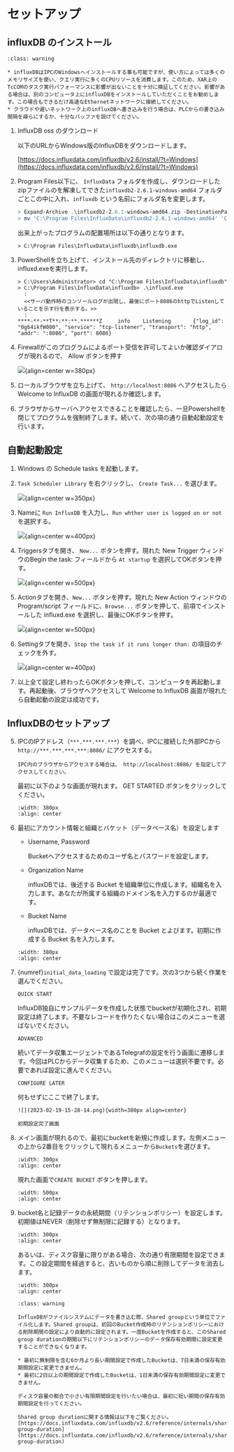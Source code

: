 # セットアップ

## influxDB のインストール

```{admonition} 警告
:class: warning

* influxDBはIPCのWindowsへインストールする事も可能ですが、使い方によっては多くのメモリサイズを使い、クエリ実行に多くのCPUリソースを消費します。このため、XAR上のTcCOMのタスク実行パフォーマンスに影響が出ないことを十分に検証してください。影響がある場合は、別のコンピュータ上にinfluxDBをインストールしていただくことをお勧めします。この場合もできるだけ高速なEthernetネットワークに接続してください。
* クラウドや遅いネットワーク上のinfluxDBへ書き込みを行う場合は、PLCからの書き込み間隔を疎らにするか、十分なバッファを設けてください。
```

1. InfluxDB oss のダウンロード

    以下のURLからWindows版のInfluxDBをダウンロードします。

    [https://docs.influxdata.com/influxdb/v2.6/install/?t=Windows](https://docs.influxdata.com/influxdb/v2.6/install/?t=Windows)

2. Program Files以下に、 `InfluxData` フォルダを作成し、ダウンロードしたzipファイルのを解凍してできた`influxdb2-2.6.1-windows-amd64` フォルダごとこの中に入れ、`influxdb` という名前にフォルダ名を変更します。

   ``` powershell
   > Expand-Archive .\influxdb2-2.6.1-windows-amd64.zip -DestinationPath 'C:\Program Files\InfluxData\'
   > mv 'C:\Program Files\InfluxData\influxdb2-2.6.1-windows-amd64' 'C:\Program Files\InfluxData\influxdb'
   ```

   出来上がったプログラムの配置場所は以下の通りとなります。

   ```
   > C:\Program Files\InfluxData\influxdb\influxdb.exe
   ```

3. PowerShellを立ち上げて、インストール先のディレクトリに移動し、influxd.exeを実行します。


   ```shell
   > C:\Users\Administrator> cd "C:\Program Files\InfluxData\influxdb"
   > C:\Program Files\InfluxData\influxdb> .\influxd.exe
     :
     <<サーバ動作時のコンソールログが出現し、最後にポート8086のhttpでListenしていることを示す行を表示する。>>
     :
   ****-**-**T**:**:**.******Z     info    Listening       {"log_id": "0g64ikfW000", "service": "tcp-listener", "transport": "http", "addr": ":8086", "port": 8086}
   ``` 

4. Firewallがこのプログラムによるポート受信を許可してよいか確認ダイアログが現れるので、 Allow ボタンを押す

   ![](2023-02-19-15-13-54.png){align=center w=380px}

5. ローカルブラウザを立ち上げて、 `http://localhost:8086` へアクセスしたら Welcome to InfluxDB の画面が現れるか確認します。

6. ブラウザからサーバへアクセスできることを確認したら、一旦Powershellを閉じてプログラムを強制終了します。続いて、次の項の通り自動起動設定を行います。

## 自動起動設定

1. Windows の Schedule tasks を起動します。
2. `Task Scheduler Library` を右クリックし、 `Create Task...` を選びます。

   ![](2023-04-05-09-29-04.png){align=center w=350px}

3. Nameに `Run InfluxDB` を入力し、`Run whther user is logged on or not` を選択する。

   ![](2023-04-05-09-38-57.png){align=center w=400px}

4. Triggersタブを開き、 `New...` ボタンを押す。現れた New Trigger ウィンドウのBegin the task: フィールドから `At startup` を選択してOKボタンを押す。

   ![](2023-04-05-09-41-40.png){align=center w=500px}

5. Actionタブを開き、`New...` ボタンを押す。現れた New Action ウィンドウの Program/script フィールドに、`Browse...` ボタンを押して、前項でインストールした influxd.exe を選択し、最後にOKボタンを押す。

   ![](2023-04-05-09-48-40.png){align=center w=500px}

6. Settingタブを開き、`Stop the task if it runs longer than:` の項目のチェックを外す。

   ![](2023-04-05-09-53-55.png){align=center w=400px}

7. 以上全て設定し終わったらOKボタンを押して、コンピュータを再起動します。再起動後、ブラウザへアクセスして Welcome to InfluxDB 画面が現れたら自動起動の設定は成功です。

## InfluxDBのセットアップ

5. IPCのIPアドレス（`***.***.***.***`）を調べ、IPCに接続した外部PCから `http://***.***.***.***:8086/` にアクセスする。

   ```{admonition} 参考
   IPC内のブラウザからアクセスする場合は、 http://localhost:8086/ を指定してアクセスしてください。
   ```

   最初に以下のような画面が現れます。 GET STARTED ボタンをクリックしてください。

   ```{image} 2023-02-19-15-19-18.png
   :width: 380px
   :align: center
   ```

5. 最初にアカウント情報と組織とバケット（データベース名）を設定します

    * Username, Password

       Bucketへアクセスするためのユーザ名とパスワードを設定します。

    * Organization Name

       influxDBでは、後述する Bucket を組織単位に作成します。組織名を入力します。あなたが所属する組織のドメイン名を入力するのが最適です。

    * Bucket Name

       influxDBでは、データベース名のことを Bucket とよびます。初期に作成する Bucket 名を入力します。

   ```{image} 2023-02-19-15-22-53.png
   :width: 380px
   :align: center
   ```

6. {numref}`initial_data_loading` で設定は完了です。次の3つから続く作業を選んでください。

   `QUICK START`

      InfluxDB独自にサンプルデータを作成した状態でbucketが初期化され、初期設定は終了します。不要なレコードを作りたくない場合はこのメニューを選ばないでください。

   `ADVANCED`

      続いてデータ収集エージェントであるTelegrafの設定を行う画面に遷移します。今回はPLCからデータ収集するため、このメニューは選択不要です。必要であれば設定に進んでください。

   `CONFIGURE LATER` 
   
      何もせずにここで終了します。

   ```{figure-md} initial_data_loading
   ![](2023-02-19-15-28-14.png){width=380px align=center}
   
   初期設定完了画面
   ```

7. メイン画面が現れるので、最初にbucketを新規に作成します。左側メニューの上から2番目をクリックして現れるメニューから`Buckets`を選びます。

   ```{image} 2023-03-06-17-28-28.png
   :width: 300px
   :align: center
   ```

   現れた画面で`CREATE BUCKET` ボタンを押します。

   ```{image} 2023-03-06-17-36-15.png
   :width: 500px
   :align: center
   ```

8. bucket名と記録データの永続期間（リテンションポリシー）を設定します。初期値はNEVER（削除せず無制限に記録する）となります。

   ```{image} 2023-03-06-17-40-56.png
   :width: 300px
   :align: center
   ```

   あるいは、ディスク容量に限りがある場合、次の通り有限期間を設定できます。この設定期間を経過すると、古いものから順に削除してデータを消去します。

   ```{image} 2023-03-06-17-43-12.png
   :width: 300px
   :align: center
   ```

   ```{admonition} Shared group duration設定にご注意
   :class: warning

   InfluxDBがファイルシステムにデータを書き込む際、Shared groupという単位でファイル化します。Shared groupは、初回のBucket作成時のリテンションポリシーにおける削除期間の設定により自動的に設定されます。一度Bucketを作成すると、このShared group durationの期間以下にリテンションポリシーのデータ保存有効期間に設定変更することができなくなります。
   
   * 最初に無制限を含む6か月より長い期間設定で作成したBucketは、7日未満の保存有効期間設定に変更できません。
   * 最初に2日以上の期間設定で作成したBucketは、1日未満の保存有効期間設定に変更できません。

   ディスク容量の都合で小さい有限期間設定を行いたい場合は、最初に短い期間の保存有効期間設定を行ってください。

   Shared group durationに関する情報は以下をご覧ください。
   [https://docs.influxdata.com/influxdb/v2.6/reference/internals/shards/#shard-group-duration](https://docs.influxdata.com/influxdb/v2.6/reference/internals/shards/#shard-group-duration)

   ```